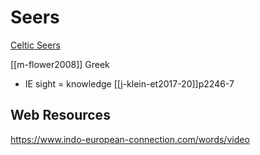 # Seers
[Celtic Seers](seers-celtic.md)

[[m-flower2008]] Greek


- IE sight = knowledge [[j-klein-et2017-20]]p2246-7


## Web Resources
https://www.indo-european-connection.com/words/video